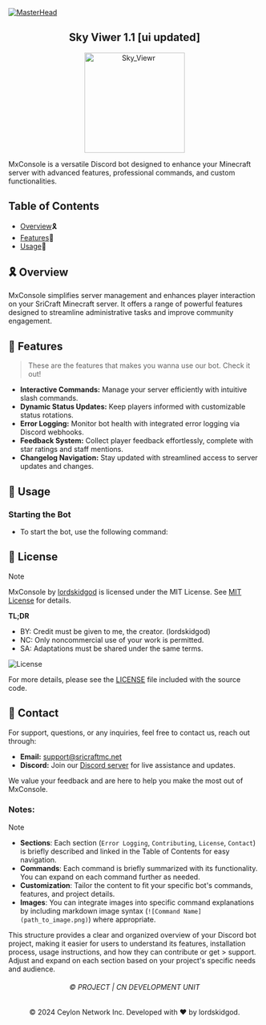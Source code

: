 [![MasterHead](https://freefrontend.com/assets/img/css-weather-icons/Animated-Weather-Icons.gif)](https://rishavchanda.io)

<h2 align="center">
    Sky Viwer 1.1 [ui updated]
</h2>

<p align="center">
    <img src="/images/logo_gif.gif" alt="Sky_Viewr" width="200"/>
</p>

MxConsole is a versatile Discord bot designed to enhance your Minecraft server with advanced features, professional commands, and custom functionalities.

## Table of Contents

- [Overview](#overview)🎗️
- [Features](#features)🚀
- [Usage](#usage)📖

## 🎗️ Overview

MxConsole simplifies server management and enhances player interaction on your SriCraft Minecraft server. It offers a range of powerful features designed to streamline administrative tasks and improve community engagement.

## 🚀 Features

> These are the features that makes you wanna use our bot. Check it out!

- **Interactive Commands:** Manage your server efficiently with intuitive slash commands.
- **Dynamic Status Updates:** Keep players informed with customizable status rotations.
- **Error Logging:** Monitor bot health with integrated error logging via Discord webhooks.
- **Feedback System:** Collect player feedback effortlessly, complete with star ratings and staff mentions.
- **Changelog Navigation:** Stay updated with streamlined access to server updates and changes.

## 📖 Usage

### Starting the Bot

- To start the bot, use the following command:

## 📜 License

> [!NOTE] 
> MxConsole by [lordskidgod](https://github.com/lordskidgod/) is licensed under the MIT License. See [MIT License](LICENSE) for details.

**TL;DR**

- BY: Credit must be given to me, the creator. (lordskidgod)
- NC: Only noncommercial use of your work is permitted.
- SA: Adaptations must be shared under the same terms.

![License](https://img.shields.io/github/license/lordskidgod/MxConsole)



For more details, please see the [LICENSE](LICENSE) file included with the source code.

## 📧 Contact

For support, questions, or any inquiries, feel free to contact us, reach out through:

- **Email:** [support@sricraftmc.net](mailto:support@sricraftmc.net)
- **Discord:** Join our [Discord server](https://discord.gg/T866cmAKBJ) for live assistance and updates.

We value your feedback and are here to help you make the most out of MxConsole.

### Notes:
> [!NOTE]
> - **Sections**: Each section (`Error Logging`, `Contributing`, `License`, `Contact`) is briefly described and linked in the Table of Contents for easy navigation.
> - **Commands**: Each command is briefly summarized with its functionality. You can expand on each command further as needed.
> - **Customization**: Tailor the content to fit your specific bot's commands, features, and project details.
> - **Images**: You can integrate images into specific command explanations by including markdown image syntax (`![Command Name](path_to_image.png)`) where appropriate.
  
This structure provides a clear and organized overview of your Discord bot project, making it easier for users to understand its features, installation process, usage instructions, and how they can contribute or get > support. Adjust and expand on each section based on your project's specific needs and audience.

<h6 align="center">©️ PROJECT | CN DEVELOPMENT UNIT</h6>

<p align="center">© 2024 Ceylon Network Inc. Developed with ❤️ by lordskidgod.</p>
